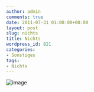 ```yaml
---
author: admin
comments: true
date: 2011-07-31 01:00:00+00:00
layout: post
slug: nichts
title: Nichts
wordpress_id: 821
categories:
- Sonstiges
tags:
- Nichts
---
```


![image](http://andydunkel.net/assets/uploads/2011/07/image27.png)
